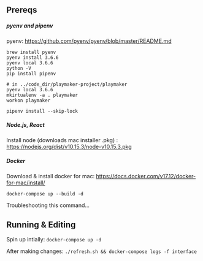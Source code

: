 ## Prereqs

##### pyenv and pipenv

pyenv: https://github.com/pyenv/pyenv/blob/master/README.md
```
brew install pyenv
pyenv install 3.6.6
pyenv local 3.6.6
python -V
pip install pipenv

# in ../code_dir/playmaker-project/playmaker
pyenv local 3.6.6
mkirtualenv -a . playmaker
workon playmaker

pipenv install --skip-lock 
```

##### Node.js, React

Install node (downloads mac installer .pkg) : https://nodejs.org/dist/v10.15.3/node-v10.15.3.pkg


##### Docker

Download & install docker for mac: https://docs.docker.com/v17.12/docker-for-mac/install/

`docker-compose up --build -d`

Troubleshooting this command...




## Running & Editing

Spin up intially: `docker-compose up -d`

After making changes: `./refresh.sh && docker-compose logs -f interface`